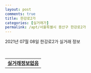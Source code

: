 ```yaml
---
layout: post
comments: true
title: 한강로2가
categories: [실거래가]
permalink: /apt/서울특별시 용산구 한강로2가
---
```


2021년 07월 08일 한강로2가 실거래 정보

<script type="text/javascript">
  google.charts.load('current', {'packages':['corechart']});
  google.charts.setOnLoadCallback(drawChart);

  function drawChart() {
    var data = google.visualization.arrayToDataTable([['거래일', '매매', '전월세', '전매'], ['20-07', 1, 6, 0], ['20-08', 4, 9, 0], ['20-09', 6, 12, 0], ['20-10', 3, 67, 0], ['20-11', 1, 83, 0], ['20-12', 5, 7, 0], ['21-01', 3, 8, 0], ['21-02', 2, 14, 0], ['21-03', 1, 21, 0], ['21-04', 5, 5, 0], ['21-05', 2, 10, 0], ['21-06', 1, 8, 0], ['21-07', 1, 0, 0]]);

    var options = {
      title: '최근 1년간 유형별 거래량 추이',
      legend: { position: 'bottom' }
    };

    var chart = new google.visualization.LineChart(document.getElementById('columnchart_material'));
    chart.draw(data, (options));년간 
  }
</script>

<div id="columnchart_material" style="width: 95%; margin-left: -35px; display: block"></div>
<br>
<table>
  <tr>
    <td colspan="4" style="font-weight: bold;"><a href="https://search.naver.com/search.naver?query=한강로2가 실거래정보없음">실거래정보없음</a></td>
  </tr>
    
</table>
    